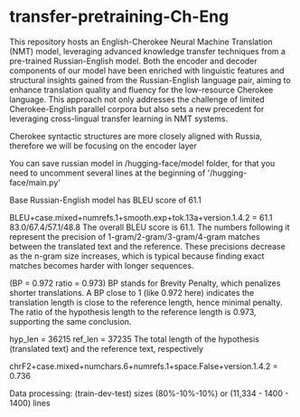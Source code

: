 # transfer-pretraining-Ch-Eng

This repository hosts an English-Cherokee Neural Machine Translation (NMT) model, leveraging advanced knowledge transfer techniques from a pre-trained Russian-English model. Both the encoder and decoder components of our model have been enriched with linguistic features and structural insights gained from the Russian-English language pair, aiming to enhance translation quality and fluency for the low-resource Cherokee language. This approach not only addresses the challenge of limited Cherokee-English parallel corpora but also sets a new precedent for leveraging cross-lingual transfer learning in NMT systems.

Cherokee syntactic structures are more closely aligned with Russia, therefore we will be focusing on the encoder layer


You can save russian model in /hugging-face/model folder, for that you need to uncomment several lines at the beginning of '/hugging-face/main.py'


Base Russian-English model has BLEU score of 61.1

BLEU+case.mixed+numrefs.1+smooth.exp+tok.13a+version.1.4.2 = 61.1 83.0/67.4/57.1/48.8 
The overall BLEU score is 61.1. The numbers following it represent the precision of 1-gram/2-gram/3-gram/4-gram matches between the translated text and the reference. These precisions decrease as the n-gram size increases, which is typical because finding exact matches becomes harder with longer sequences.

(BP = 0.972 ratio = 0.973)
BP stands for Brevity Penalty, which penalizes shorter translations. A BP close to 1 (like 0.972 here) indicates the translation length is close to the reference length, hence minimal penalty. The ratio of the hypothesis length to the reference length is 0.973, supporting the same conclusion.

hyp_len = 36215 ref_len = 37235
The total length of the hypothesis (translated text) and the reference text, respectively

chrF2+case.mixed+numchars.6+numrefs.1+space.False+version.1.4.2 = 0.736



Data processing:
(train-dev-test) sizes (80%-10%-10%) or (11,334 - 1400 - 1400) lines
